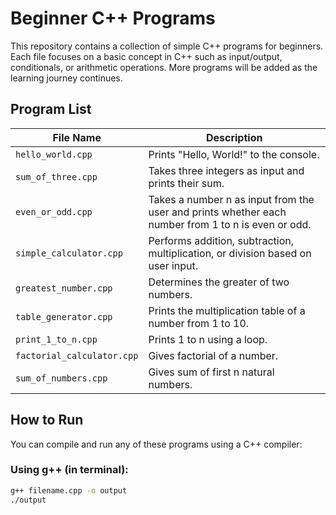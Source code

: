# Beginner C++ Programs

This repository contains a collection of simple C++ programs for beginners. Each file focuses on a basic concept in C++ such as input/output, conditionals, or arithmetic operations. More programs will be added as the learning journey continues.

##  Program List

| File Name             | Description                                       |
|-----------------------|---------------------------------------------------|
| `hello_world.cpp`     | Prints "Hello, World!" to the console.            |
| `sum_of_three.cpp`    | Takes three integers as input and prints their sum.|
| `even_or_odd.cpp`    | Takes a number n as input from the user and prints whether each number from 1 to n is even or odd.|
| `simple_calculator.cpp`| Performs addition, subtraction, multiplication, or division based on user input.|
| `greatest_number.cpp`| Determines the greater of two numbers.|
| `table_generator.cpp`| Prints the multiplication table of a number from 1 to 10.|
| `print_1_to_n.cpp`| Prints 1 to n using a loop.|
| `factorial_calculator.cpp`| Gives factorial of a number.|
| `sum_of_numbers.cpp`| Gives sum of first n natural numbers.|
##  How to Run

You can compile and run any of these programs using a C++ compiler:

### Using g++ (in terminal):

```bash
g++ filename.cpp -o output
./output
